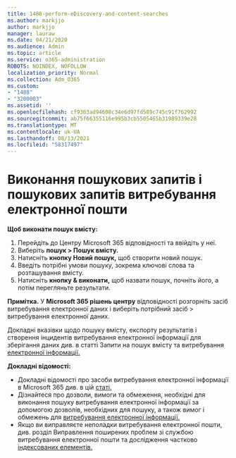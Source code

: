 ```yaml
---
title: 1488-perform-eDiscovery-and-content-searches
ms.author: markjjo
author: markjjo
manager: lauraw
ms.date: 04/21/2020
ms.audience: Admin
ms.topic: article
ms.service: o365-administration
ROBOTS: NOINDEX, NOFOLLOW
localization_priority: Normal
ms.collection: Adm_O365
ms.custom:
- "1488"
- "3200003"
ms.assetid: ''
ms.openlocfilehash: cf9363ad94608c34e6d97fd589c745c91f762992
ms.sourcegitcommit: ab75f66355116e995b3cb5505465b31989339e28
ms.translationtype: MT
ms.contentlocale: uk-UA
ms.lasthandoff: 08/13/2021
ms.locfileid: "58317497"
---
```

# <a name="how-to-perform-content-searches-and-ediscovery-searches"></a>Виконання пошукових запитів і пошукових запитів витребування електронної пошти

**Щоб виконати пошук вмісту:**

1. Перейдіть до Центру Microsoft 365 відповідності та ввійдіть у неї.
2. Виберіть **пошук > Пошук вмісту.**
3. Натисніть **кнопку Новий пошук,** щоб створити новий пошук.
4. Введіть потрібні умови пошуку, зокрема ключові слова та розташування вмісту.
5. Натисніть **кнопку & виконати,** щоб назвати пошук, почніть його, а потім перегляньте результати.

**Примітка.** У **Microsoft 365 рішень центру** відповідності розгорніть засіб витребування електронної даних і виберіть потрібний засіб  >  витребування електронної даних. 

Докладні вказівки щодо пошуку вмісту, експорту результатів і створення інцидентів витребування електронної інформації для зберігання даних див. в статті Запити на пошук вмісту та витребування [електронної інформації.](https://docs.microsoft.com/microsoft-365/compliance/ediscovery-cases) [](https://docs.microsoft.com/microsoft-365/compliance/content-search)

**Докладні відомості:**

- Докладні відомості про засоби витребування електронної інформації в Microsoft 365 див. в цій [статі.](https://docs.microsoft.com/microsoft-365/compliance/ediscovery)
- Дізнайтеся про дозволи, вимоги та обмеження, необхідні для [](https://docs.microsoft.com/microsoft-365/compliance/assign-ediscovery-permissions) виконання пошуку витребування електронної інформації за допомогою дозволів, необхідних для пошуку, а також вимог і обмежень для [витребування електронної інформації.](https://docs.microsoft.com/microsoft-365/compliance/limits-for-content-search)
- Якщо ви виправляєте неполадки [](https://docs.microsoft.com/microsoft-365/compliance/ediscovery-troubleshooting-common-issues) витребування електронної пошти, див. розділ Виправлення поширених проблем зі службою витребування електронної пошти та дослідження частково [індексованих елементів.](https://docs.microsoft.com/microsoft-365/compliance/investigating-partially-indexed-items-in-ediscovery)
